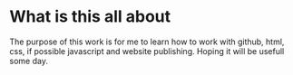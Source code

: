 # What is this all about

The purpose of this work is for me to learn how to work with github, html, css, if possible javascript and website publishing.
Hoping it will be usefull some day.
